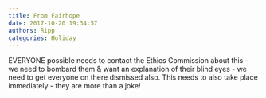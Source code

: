 ```yaml
---
title: From Fairhope
date: 2017-10-20 19:34:57
authors: Ripp
categories: Holiday
---
```


 EVERYONE possible needs to contact the Ethics Commission about this - we need to bombard them &amp; want an explanation of their blind eyes - we need to get everyone on there dismissed also.  This needs to also take place immediately - they are more than a joke!
